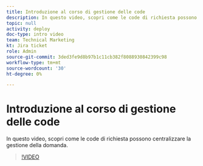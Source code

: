 ```yaml
---
title: Introduzione al corso di gestione delle code
description: In questo video, scopri come le code di richiesta possono centralizzare la gestione della domanda.
topic: null
activity: deploy
doc-type: intro video
team: Technical Marketing
kt: Jira ticket
role: Admin
source-git-commit: 3ded3fe9d8b97b1c11cb382f8088930842399c98
workflow-type: tm+mt
source-wordcount: '30'
ht-degree: 0%

---
```


# Introduzione al corso di gestione delle code

In questo video, scopri come le code di richiesta possono centralizzare la gestione della domanda.

>[!VIDEO](https://video.tv.adobe.com/v/335219/?quality=12)
